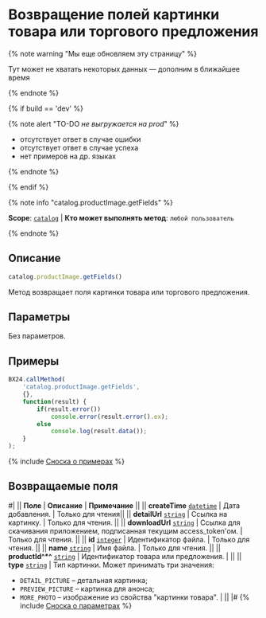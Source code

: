 # Возвращение полей картинки товара или торгового предложения

{% note warning "Мы еще обновляем эту страницу" %}

Тут может не хватать некоторых данных — дополним в ближайшее время

{% endnote %}

{% if build == 'dev' %}

{% note alert "TO-DO _не выгружается на prod_" %}

- отсутствует ответ в случае ошибки
- отсутствует ответ в случае успеха
- нет примеров на др. языках
  
{% endnote %}

{% endif %}

{% note info "catalog.productImage.getFields" %}

**Scope**: [`catalog`](../../scopes/permissions.md) | **Кто может выполнять метод**: `любой пользователь`

{% endnote %}

## Описание

```js
catalog.productImage.getFields()
```

Метод возвращает поля картинки товара или торгового предложения.

## Параметры

Без параметров.

## Примеры

```javascript
BX24.callMethod(
    'catalog.productImage.getFields',
    {},
    function(result) {
        if(result.error())
            console.error(result.error().ex);
        else
            console.log(result.data());
    }
);
```
{% include [Сноска о примерах](../../../_includes/examples.md) %}

## Возвращаемые поля

#|
|| **Поле** | **Описание** | **Примечание** ||
|| **createTime** 
[`datetime`](../../data-types.md) | Дата добавления. | Только для чтения||
|| **detailUrl** 
[`string`](../../data-types.md) | Ссылка на картинку. | Только для чтения. ||
|| **downloadUrl** 
[`string`](../../data-types.md) | Ссылка для скачивания приложением, подписанная текущим access_token'ом. | Только для чтения. ||
|| **id** 
[`integer`](../../data-types.md) | Идентификатор файла. | Только для чтения. ||
|| **name** 
[`string`](../../data-types.md) | Имя файла. | Только для чтения. ||
|| **productId^*^** 
[`string`](../../data-types.md) | Идентификатор товара или предложения. | ||
|| **type** 
[`string`](../../data-types.md) | Тип картинки. Может принимать три значения: 
- `DETAIL_PICTURE` – детальная картинка;
- `PREVIEW_PICTURE` – картинка для анонса;
- `MORE_PHOTO` – изображение из свойства "картинки товара".  | ||
|#
{% include [Сноска о параметрах](../../../_includes/required.md) %}
